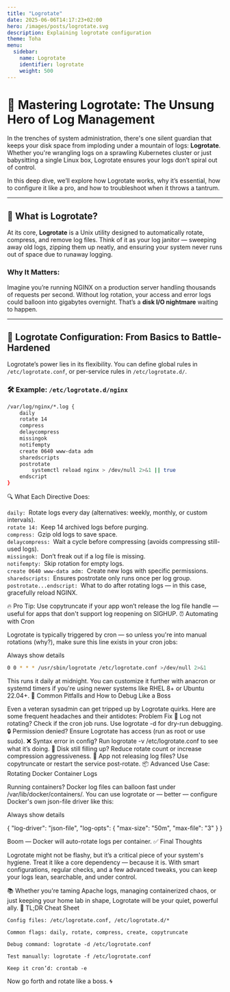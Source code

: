 ```yaml
---
title: "Logrotate"
date: 2025-06-06T14:17:23+02:00
hero: /images/posts/logrotate.svg
description: Explaining logrotate configuration
theme: Toha
menu:
  sidebar:
    name: Logrotate
    identifier: logrotate
    weight: 500
---
```

# 🚀 Mastering Logrotate: The Unsung Hero of Log Management

In the trenches of system administration, there's one silent guardian that keeps your disk space from imploding under a mountain of logs: **Logrotate**. Whether you're wrangling logs on a sprawling Kubernetes cluster or just babysitting a single Linux box, Logrotate ensures your logs don’t spiral out of control.

In this deep dive, we’ll explore how Logrotate works, why it’s essential, how to configure it like a pro, and how to troubleshoot when it throws a tantrum.

---

## 🧠 What is Logrotate?

At its core, **Logrotate** is a Unix utility designed to automatically rotate, compress, and remove log files. Think of it as your log janitor — sweeping away old logs, zipping them up neatly, and ensuring your system never runs out of space due to runaway logging.

### Why It Matters:

Imagine you’re running NGINX on a production server handling thousands of requests per second. Without log rotation, your access and error logs could balloon into gigabytes overnight. That’s a **disk I/O nightmare** waiting to happen.

---

## 🔧 Logrotate Configuration: From Basics to Battle-Hardened

Logrotate’s power lies in its flexibility. You can define global rules in `/etc/logrotate.conf`, or per-service rules in `/etc/logrotate.d/`.

### 🛠 Example: `/etc/logrotate.d/nginx`

```bash
/var/log/nginx/*.log {
    daily
    rotate 14
    compress
    delaycompress
    missingok
    notifempty
    create 0640 www-data adm
    sharedscripts
    postrotate
        systemctl reload nginx > /dev/null 2>&1 || true
    endscript
}
```

🔍 What Each Directive Does:  

`daily: `Rotate logs every day (alternatives: weekly, monthly, or custom intervals).  
`rotate 14: `Keep 14 archived logs before purging.  
`compress: `Gzip old logs to save space.  
`delaycompress: `Wait a cycle before compressing (avoids compressing still-used logs).  
`missingok: `Don’t freak out if a log file is missing.  
`notifempty: `Skip rotation for empty logs.  
`create 0640 www-data adm: `Create new logs with specific permissions.  
`sharedscripts: `Ensures postrotate only runs once per log group.  
`postrotate...endscript: `What to do after rotating logs — in this case, gracefully reload NGINX.  

🔥 Pro Tip: Use copytruncate if your app won’t release the log file handle — useful for apps that don't support log reopening on SIGHUP.
⏰ Automating with Cron

Logrotate is typically triggered by cron — so unless you're into manual rotations (why?), make sure this line exists in your cron jobs:

Always show details

```bash
0 0 * * * /usr/sbin/logrotate /etc/logrotate.conf >/dev/null 2>&1
```

This runs it daily at midnight. You can customize it further with anacron or systemd timers if you're using newer systems like RHEL 8+ or Ubuntu 22.04+.
🧰 Common Pitfalls and How to Debug Like a Boss

Even a veteran sysadmin can get tripped up by Logrotate quirks. Here are some frequent headaches and their antidotes:
Problem	Fix
🔁 Log not rotating?	Check if the cron job runs. Use logrotate -d for dry-run debugging.
🔒 Permission denied?	Ensure Logrotate has access (run as root or use sudo).
❌ Syntax error in config?	Run logrotate -v /etc/logrotate.conf to see what it’s doing.
💾 Disk still filling up?	Reduce rotate count or increase compression aggressiveness.
🔄 App not releasing log files?	Use copytruncate or restart the service post-rotate.
📦 Advanced Use Case: Rotating Docker Container Logs

Running containers? Docker log files can balloon fast under /var/lib/docker/containers/. You can use logrotate or — better — configure Docker's own json-file driver like this:

Always show details

{
  "log-driver": "json-file",
  "log-opts": {
    "max-size": "50m",
    "max-file": "3"
  }
}

Boom — Docker will auto-rotate logs per container.
✅ Final Thoughts

Logrotate might not be flashy, but it’s a critical piece of your system's hygiene. Treat it like a core dependency — because it is. With smart configurations, regular checks, and a few advanced tweaks, you can keep your logs lean, searchable, and under control.

📚 Whether you're taming Apache logs, managing containerized chaos, or just keeping your home lab in shape, Logrotate will be your quiet, powerful ally.
🔗 TL;DR Cheat Sheet

    Config files: /etc/logrotate.conf, /etc/logrotate.d/*

    Common flags: daily, rotate, compress, create, copytruncate

    Debug command: logrotate -d /etc/logrotate.conf

    Test manually: logrotate -f /etc/logrotate.conf

    Keep it cron’d: crontab -e

Now go forth and rotate like a boss. 🌀
